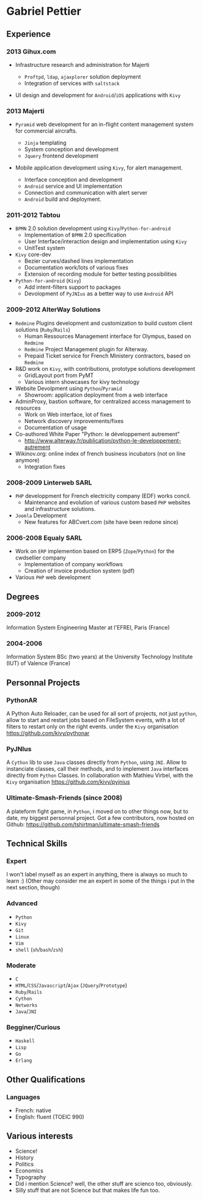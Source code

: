 # Gabriel Pettier

## Experience

### 2013 Gihux.com

- Infrastructure research and administration for Majerti
    - `Proftpd`, `ldap`, `ajaxplorer` solution deployment
    - Integration of services with `saltstack`

- UI design and development for `Android`/`iOS` applications with `Kivy`

### 2013 Majerti

- `Pyramid` web development for an in-flight content management system for
  commercial aircrafts.
    - `Jinja` templating
    - System conception and development
    - `Jquery` frontend development

- Mobile application development using `Kivy`, for alert management.
    - Interface conception and development
    - `Android` service and UI implementation
    - Connection and communication with alert server
    - `Android` build and deployment.

### 2011-2012 Tabtou

- `BPMN` 2.0 solution development using `Kivy`/`Python-for-android`
    - Implementation of `BPMN` 2.0 specification
    - User Interface/interaction design and implementation using `Kivy`
    - UnitTest system
- `Kivy` core-dev
    - Bezier curves/dashed lines implementation
    - Documentation work/lots of various fixes
    - Extension of recording module for better testing possibilities
- `Python-for-android` (`Kivy`)
    - Add intent-filters support to packages
    - Devolopment of `PyJNIus` as a better way to use `Android` API


### 2009-2012 AlterWay Solutions

- `Redmine` Plugins development and customization to build custom client
  solutions (`Ruby`/`Rails`)
    - Human Ressources Management interface for Olympus, based on `Redmine`
    - `Redmine` Project Management plugin for Alterway.
    - Prepaid Ticket service for French Ministery contractors, based on `Redmine`
- R&D work on `Kivy`, with contributions, prototype solutions development
    - GridLayout port from PyMT
    - Various intern showcases for kivy technology
- Website Devolpment using `Python`/`Pyramid`
    - Showroom: application deployment from a web interface
- AdminProxy, bastion software, for centralized access management to resources
    - Work on Web interface, lot of fixes
    - Network discovery improvements/fixes
    - Documentation of usage
- Co-authored White Paper "Python: le développement autrement"
    - <http://www.alterway.fr/publication/python-le-developpement-autrement>
- Wikinov.org: online index of french business incubators (not on line anymore)
    - Integration fixes

### 2008-2009 Linterweb SARL

- `PHP` developpment for French electricity company (EDF) works
  concil.
    - Maintenance and evolution of various custom based `PHP` websites and
    infrastructure solutions.
- `Joomla` Development
    - New features for ABCvert.com (site have been redone since)


### 2006-2008 Equaly SARL

- Work on `ERP` implemention based on ERP5 (`Zope`/`Python`) for the cwdsellier company
    - Implementation of company workflows
    - Creation of invoice production system (pdf)
- Various `PHP` web development


## Degrees

### 2009-2012

Information System Engineering Master at l'EFREI, Paris (France)


### 2004-2006

Information System BSc (two years) at the University Technology
Institute (IUT) of Valence (France)


## Personnal Projects

### PythonAR

A Python Auto Reloader, can be used for all sort of projects, not just `python`,
allow to start and restart jobs based on FileSystem events, with a lot of
filters to restart only on the right events.  under the `Kivy` organisation
<https://github.com/kivy/pythonar>

### PyJNIus

A `Cython` lib to use `Java` classes directly from `Python`, using `JNI`. Allow
to instanciate classes, call their methods, and to implement `Java`
interfaces directly from `Python` Classes.
In collaboration with Mathieu Virbel, with the `Kivy` organisation
<https://github.com/kivy/pyjnius>

### Ultimate-Smash-Friends (since 2008)

A plateform fight game, in `Python`, i moved on to other things now, but
to date, my biggest personnal project. Got a few contributors, now hosted on Github:
<https://github.com/tshirtman/ultimate-smash-friends>

## Technical Skills

### Expert

I won't label myself as an expert in anything, there is always so much to learn
:) (Other may consider me an expert in some of the things i put in the next
section, though)


### Advanced

- `Python`
- `Kivy`
- `Git`
- `Linux`
- `Vim`
- `shell` (`sh`/`bash`/`zsh`)


### Moderate

- `C`
- `HTML`/`CSS`/`Javascript`/`Ajax` (`JQuery`/`Prototype`)
- `Ruby`/`Rails`
- `Cython`
- `Networks`
- `Java`/`JNI`


### Begginer/Curious

- `Haskell`
- `Lisp`
- `Go`
- `Erlang`


## Other Qualifications

### Languages

- French: native
- English: fluent (TOEIC 990)


## Various interests

- Science!
- History
- Politics
- Economics
- Typography
- Did i mention Science? well, the other stuff are scienco too, obviously.
- Silly stuff that are not Science but that makes life fun too.

<link href="http://kevinburke.bitbucket.org/markdowncss/markdown.css" rel="stylesheet"></link>
